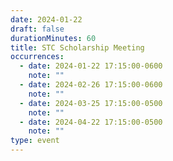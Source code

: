 ```yaml
---
date: 2024-01-22
draft: false
durationMinutes: 60
title: STC Scholarship Meeting
occurrences:
  - date: 2024-01-22 17:15:00-0600
    note: ""
  - date: 2024-02-26 17:15:00-0600
    note: ""
  - date: 2024-03-25 17:15:00-0500
    note: ""
  - date: 2024-04-22 17:15:00-0500
    note: ""
type: event
---
```

